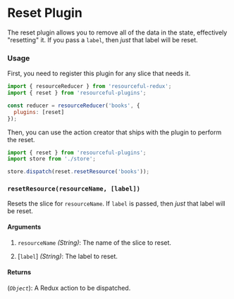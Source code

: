 # Reset Plugin

The reset plugin allows you to remove all of the data in the state, effectively
"resetting" it. If you pass a `label`, then _just_ that label will be reset.

### Usage

First, you need to register this plugin for any slice that needs it.

```js
import { resourceReducer } from 'resourceful-redux';
import { reset } from 'resourceful-plugins';

const reducer = resourceReducer('books', {
  plugins: [reset]
});
```

Then, you can use the action creator that ships with the plugin to perform the
reset.

```js
import { reset } from 'resourceful-plugins';
import store from './store';

store.dispatch(reset.resetResource('books'));
```

### `resetResource(resourceName, [label])`

Resets the slice for `resourceName`. If `label` is passed, then _just_ that
label will be reset.

#### Arguments

1. `resourceName` *(String)*: The name of the slice to reset.

2. [`label`] *(String)*: The label to reset.

#### Returns

(*`Object`*): A Redux action to be dispatched.
